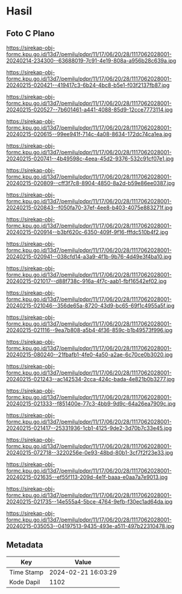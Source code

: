 # Hasil

## Foto C Plano

https://sirekap-obj-formc.kpu.go.id/13d7/pemilu/pdpr/11/17/06/20/28/1117062028001-20240214-234300--63688019-7c91-4e19-808a-a956b28c639a.jpg

https://sirekap-obj-formc.kpu.go.id/13d7/pemilu/pdpr/11/17/06/20/28/1117062028001-20240215-020421--419417c3-6b24-4bc8-b5e1-f03f2137fb87.jpg

https://sirekap-obj-formc.kpu.go.id/13d7/pemilu/pdpr/11/17/06/20/28/1117062028001-20240215-020527--7b601461-a441-4088-85d9-12cce7773114.jpg

https://sirekap-obj-formc.kpu.go.id/13d7/pemilu/pdpr/11/17/06/20/28/1117062028001-20240215-020615--99ee941f-714c-4a08-8634-172dc74ca1ea.jpg

https://sirekap-obj-formc.kpu.go.id/13d7/pemilu/pdpr/11/17/06/20/28/1117062028001-20240215-020741--4b49598c-4eea-45d2-9376-532c91cf07e1.jpg

https://sirekap-obj-formc.kpu.go.id/13d7/pemilu/pdpr/11/17/06/20/28/1117062028001-20240215-020809--cff3f7c8-8904-4850-8a2d-b59e86ee0387.jpg

https://sirekap-obj-formc.kpu.go.id/13d7/pemilu/pdpr/11/17/06/20/28/1117062028001-20240215-020843--f050fa70-37ef-4ee8-b403-4075e883271f.jpg

https://sirekap-obj-formc.kpu.go.id/13d7/pemilu/pdpr/11/17/06/20/28/1117062028001-20240215-020914--b3bf620c-6350-409f-9f16-fffdc510b4f2.jpg

https://sirekap-obj-formc.kpu.go.id/13d7/pemilu/pdpr/11/17/06/20/28/1117062028001-20240215-020941--038cfd14-a3a9-4f1b-9b76-4d49e3f4ba10.jpg

https://sirekap-obj-formc.kpu.go.id/13d7/pemilu/pdpr/11/17/06/20/28/1117062028001-20240215-021017--d88f738c-916a-4f7c-aab1-fbf16542ef02.jpg

https://sirekap-obj-formc.kpu.go.id/13d7/pemilu/pdpr/11/17/06/20/28/1117062028001-20240215-021046--356de65a-8720-43d9-bc65-69f1c4955a5f.jpg

https://sirekap-obj-formc.kpu.go.id/13d7/pemilu/pdpr/11/17/06/20/28/1117062028001-20240215-021116--9ea7b808-a5b4-4f36-859c-b1b49573f996.jpg

https://sirekap-obj-formc.kpu.go.id/13d7/pemilu/pdpr/11/17/06/20/28/1117062028001-20240215-080240--21fbafb1-4fe0-4a50-a2ae-6c70ce0b3020.jpg

https://sirekap-obj-formc.kpu.go.id/13d7/pemilu/pdpr/11/17/06/20/28/1117062028001-20240215-021243--ac142534-2cca-424c-bada-4e821b0b3277.jpg

https://sirekap-obj-formc.kpu.go.id/13d7/pemilu/pdpr/11/17/06/20/28/1117062028001-20240215-021333--f851400e-77c3-4bb9-9d9c-64a26ea7909c.jpg

https://sirekap-obj-formc.kpu.go.id/13d7/pemilu/pdpr/11/17/06/20/28/1117062028001-20240215-021417--25331936-1cb1-4125-9de2-3d70b7c33e45.jpg

https://sirekap-obj-formc.kpu.go.id/13d7/pemilu/pdpr/11/17/06/20/28/1117062028001-20240215-072718--3220256e-0e93-48bd-80b1-3cf7f2f23e33.jpg

https://sirekap-obj-formc.kpu.go.id/13d7/pemilu/pdpr/11/17/06/20/28/1117062028001-20240215-021635--ef55f113-209d-4e1f-baaa-e0aa7a7e9013.jpg

https://sirekap-obj-formc.kpu.go.id/13d7/pemilu/pdpr/11/17/06/20/28/1117062028001-20240215-021735--14e555a4-5bce-4764-9efb-f30ec1ad64da.jpg

https://sirekap-obj-formc.kpu.go.id/13d7/pemilu/pdpr/11/17/06/20/28/1117062028001-20240215-035053--04197513-9435-493e-a511-497b22310478.jpg


## Metadata

| Key        | Value               |
| ---------- | ------------------- |
| Time Stamp | 2024-02-21 16:03:29 |
| Kode Dapil | 1102                |



